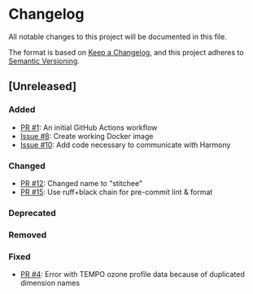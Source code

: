 # Changelog
All notable changes to this project will be documented in this file.

The format is based on [Keep a Changelog](https://keepachangelog.com/en/1.0.0/),
and this project adheres to [Semantic Versioning](https://semver.org/spec/v2.0.0.html).

## [Unreleased]

### Added
  - [PR #1](https://github.com/danielfromearth/stitchee/pull/1): An initial GitHub Actions workflow
  - [Issue #8](https://github.com/danielfromearth/stitchee/issues/8): Create working Docker image
  - [Issue #10](https://github.com/danielfromearth/stitchee/issues/10): Add code necessary to communicate with Harmony
### Changed
  - [PR #12](https://github.com/danielfromearth/stitchee/pull/12): Changed name to "stitchee"
  - [PR #15](https://github.com/danielfromearth/stitchee/pull/15): Use ruff+black chain for pre-commit lint & format
### Deprecated
### Removed
### Fixed
- [PR #4](https://github.com/danielfromearth/stitchee/pull/4): Error with TEMPO ozone profile data because of duplicated dimension names
